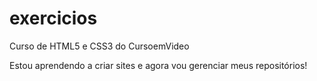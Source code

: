# exercicios
 Curso de HTML5 e CSS3 do CursoemVideo

Estou aprendendo a criar sites e agora vou gerenciar meus repositórios!